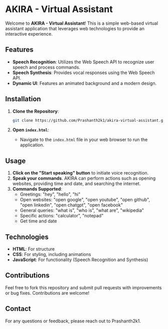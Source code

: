 # AKIRA - Virtual Assistant

Welcome to **AKIRA - Virtual Assistant**! This is a simple web-based virtual assistant application that leverages web technologies to provide an interactive experience.

## Features

- **Speech Recognition**: Utilizes the Web Speech API to recognize user speech and process commands.
- **Speech Synthesis**: Provides vocal responses using the Web Speech API.
- **Dynamic UI**: Features an animated background and a modern design.

## Installation

1. **Clone the Repository**:
   ```bash
   git clone https://github.com/Prashanth2k1/akira-virtual-assistant.git
   ```

2. **Open `index.html`**:
   - Navigate to the `index.html` file in your web browser to run the application.

## Usage

1. **Click on the "Start speaking" button** to initiate voice recognition.
2. **Speak your commands**. AKIRA can perform actions such as opening websites, providing time and date, and searching the internet.
3. **Commands Supported**:
   - Greetings: "hey", "hello", "hi"
   - Open websites: "open google", "open youtube", "open github", "open linkedin", "open chatgpt", "open facebook"
   - General queries: "what is", "who is", "what are", "wikipedia"
   - Specific actions: "calculator", "notepad"
   - Get time and date

## Technologies

- **HTML**: For structure
- **CSS**: For styling, including animations
- **JavaScript**: For functionality (Speech Recognition and Synthesis)


## Contributions
Feel free to fork this repository and submit pull requests with improvements or bug fixes. Contributions are welcome!

## Contact
For any questions or feedback, please reach out to Prashanth2k1.
